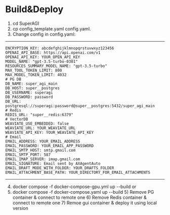 # Build&Deploy
1) cd SuperAGI
2) cp config_template.yaml config.yaml.
3) Change config in config.yaml:
 ***
    ENCRYPTION_KEY: abcdefghijklmnopqrstuvwxyz123456
    OPENAI_API_BASE: https://api.openai.com/v1
    OPENAI_API_KEY: YOUR_OPEN_API_KEY
    MODEL_NAME: "gpt-3.5-turbo-0301"
    RESOURCES_SUMMARY_MODEL_NAME: "gpt-3.5-turbo"
    MAX_TOOL_TOKEN_LIMIT: 800
    MAX_MODEL_TOKEN_LIMIT: 4032
    # PG DB
    DB_NAME: super_agi_main
    DB_HOST: super__postgres
    DB_USERNAME: superagi
    DB_PASSWORD: password
    DB_URL: postgresql://superagi:password@super__postgres:5432/super_agi_main
    # Redis
    REDIS_URL: "super__redis:6379"
    # VectorDB
    WEAVIATE_USE_EMBEDDED: false
    WEAVIATE_URL: YOUR_WEAVIATE_URL
    WEAVIATE_API_KEY: YOUR_WEAVIATE_API_KEY
    # Email
    EMAIL_ADDRESS: YOUR_EMAIL_ADDRESS
    EMAIL_PASSWORD: YOUR_EMAIL_APP_PASSWORD 
    EMAIL_SMTP_HOST: smtp.gmail.com 
    EMAIL_SMTP_PORT: 587 
    EMAIL_IMAP_SERVER: imap.gmail.com 
    EMAIL_SIGNATURE: Email sent by AXAgentAuto
    EMAIL_DRAFT_MODE_WITH_FOLDER: YOUR_DRAFTS_FOLDER
    EMAIL_ATTACHMENT_BASE_PATH: YOUR_DIRECTORY_FOR_EMAIL_ATTACHMENTS
***
4) docker compose -f docker-compose-gpu.yml up --build
or
4) docker compose -f docker-compose.yaml up --build
    5) Remove PG container & connect to remote one
    6) Remove Redis container & connect to remote one 
    7) Remoe gui container & deploy it using local version